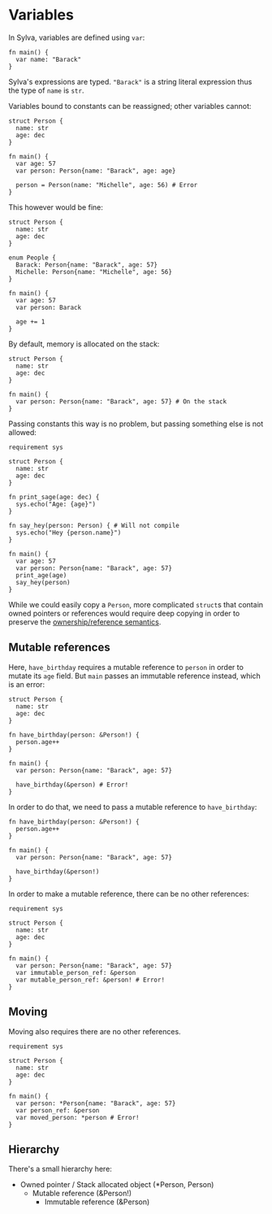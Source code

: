 # Variables

In Sylva, variables are defined using `var`:

```sylva
fn main() {
  var name: "Barack"
}
```

Sylva's expressions are typed. `"Barack"` is a string literal expression thus
the type of `name` is `str`.

Variables bound to constants can be reassigned; other variables cannot:

```sylva
struct Person {
  name: str
  age: dec
}

fn main() {
  var age: 57
  var person: Person{name: "Barack", age: age}

  person = Person(name: "Michelle", age: 56) # Error
}
```

This however would be fine:

```sylva
struct Person {
  name: str
  age: dec
}

enum People {
  Barack: Person{name: "Barack", age: 57}
  Michelle: Person{name: "Michelle", age: 56}
}

fn main() {
  var age: 57
  var person: Barack

  age += 1
}
```

By default, memory is allocated on the stack:

```sylva
struct Person {
  name: str
  age: dec
}

fn main() {
  var person: Person{name: "Barack", age: 57} # On the stack
}
```

Passing constants this way is no problem, but passing something else is not
allowed:

```sylva
requirement sys

struct Person {
  name: str
  age: dec
}

fn print_sage(age: dec) {
  sys.echo("Age: {age}")
}

fn say_hey(person: Person) { # Will not compile
  sys.echo("Hey {person.name}")
}

fn main() {
  var age: 57
  var person: Person{name: "Barack", age: 57}
  print_age(age)
  say_hey(person)
}
```

While we could easily copy a `Person`, more complicated `struct`s that contain
owned pointers or references would require deep copying in order to preserve
the [ownership/reference semantics](memory.html).

## Mutable references

Here, `have_birthday` requires a mutable reference to `person` in order to
mutate its `age` field. But `main` passes an immutable reference instead, which
is an error:

```sylva
struct Person {
  name: str
  age: dec
}

fn have_birthday(person: &Person!) {
  person.age++
}

fn main() {
  var person: Person{name: "Barack", age: 57}

  have_birthday(&person) # Error!
}
```

In order to do that, we need to pass a mutable reference to `have_birthday`:

```sylva
fn have_birthday(person: &Person!) {
  person.age++
}

fn main() {
  var person: Person{name: "Barack", age: 57}

  have_birthday(&person!)
}
```

In order to make a mutable reference, there can be no other references:

```sylva
requirement sys

struct Person {
  name: str
  age: dec
}

fn main() {
  var person: Person{name: "Barack", age: 57}
  var immutable_person_ref: &person
  var mutable_person_ref: &person! # Error!
}
```

## Moving

Moving also requires there are no other references.

```sylva
requirement sys

struct Person {
  name: str
  age: dec
}

fn main() {
  var person: *Person{name: "Barack", age: 57}
  var person_ref: &person
  var moved_person: *person # Error!
}
```

## Hierarchy

There's a small hierarchy here:

- Owned pointer / Stack allocated object (*Person, Person)
  - Mutable reference (&Person!)
    - Immutable reference (&Person)
